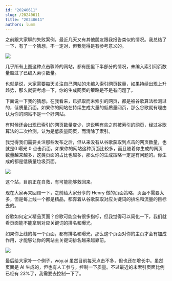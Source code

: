 ```yaml
---
id: "20240611"
slug: /20240611
title: "20240611"
authors: lumm
---
```

之前跟大家聊的失败案例，最近几天又有其他朋友跟我报告类似的情况。我总结了一下，有了一个猜想，不一定对，但我觉得是有参考意义的。

![](https://images.lummstudio.com/images/2024/08/miniclass/20240611-01.jpg)

几乎所有上图这种点击骤降的网站，都有图里下半部分的情况，未编入索引网页数量超过了已编入索引数量。

也就是说，大家需要每天关注自己网站的未编入索引网页数量，如果持续出现上升趋势，那么就要考虑一下，你的生成网页的策略是不是有问题了。

下面说一下我的猜想。在我看来，已抓取而未索引的网页，都是被谷歌算法检测过的，低质量页面。如果你的网站在持续生成大量的低质量网页，那么谷歌就有理由认为你的网站不是一个好网站。

有时候还会出现已索引的网页数量变少，这说明有些之前被索引的网页，经过谷歌算法的二次检测，认为是低质量网页，而清除了索引。

我觉得我们需要关注那些发布之后，但从来没有从谷歌获取到点击的网页数量，也就是0 曝光 0 点击页面。如果你的网站这种页面比较多，而且随着你生成的网页数量越来越多，这类页面的占比也越多，那么你的生成策略一定是有问题的。你生成的都是低质量垃圾页面。

![](https://images.lummstudio.com/images/2024/08/miniclass/20240611-02.jpg)

这个站，目前正在自救，有可能能够救回来。

现在大家再来回顾一下，之前给大家分享的 Henry 做的页面策略，页面不需要太多，但是每上线一个都是精品，都奔着从谷歌获取对应关键词的排名和流量的目标去的。

谷歌如何定义精品页面？谷歌可能会有很多指标，但我觉得可以简化一下，我们就看页面能不能拿到对应关键词的排名和曝光。

如果你上线的每一个页面，都有排名和曝光，那么这个页面对你的主页才会有加成作用，才能够让你的网站主关键词排名越来越靠前。

![](https://images.lummstudio.com/images/2024/08/miniclass/20240611-03.jpg)

最后给大家补一个例子，woy.ai 虽然目前每天点击不多，但也还在增长中。虽然页面是 AI 生成的，但也有人工参与，控制一下质量。不过最近的未索引页面比例已经有 23%了，我需要去控制一下了。